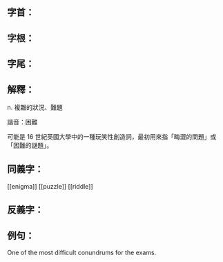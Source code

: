 
## 字首：

## 字根：

## 字尾：


## 解釋：
n.
複雜的狀況、難題

諧音：困難

可能是 16 世紀英國大學中的一種玩笑性創造詞，最初用來指「晦澀的問題」或「困難的謎題」。

## 同義字：
[[enigma]]
[[puzzle]]
[[riddle]]


## 反義字：

## 例句：
One of the most difficult conundrums for the exams.


